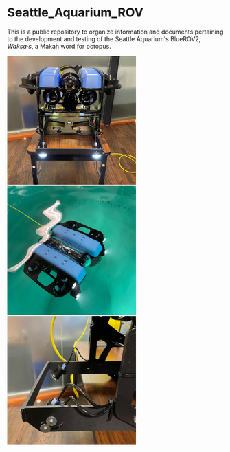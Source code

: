 # Seattle_Aquarium_ROV
This is a public repository to organize information and documents pertaining to the development and testing of the Seattle Aquarium's BlueROV2, _Waksa·s_, a Makah word for octopus. 

<p>
  <img src="photos/ROV_front.jpg" width="300" height="300" />
  <img src="photos/ROV_tank.jpg" width="300" height="300" />
  <img src="photos/ROV_frame.jpg" width="300" height="300" />
</p>

